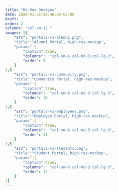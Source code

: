 ```yaml
---
title: "Hi-Res Designs"
date: 2020-01-31T20:46:03-05:00
draft: 
order: 2
columns: "col-sm-12 "
images: [{
    "src": "portals-v1-alumni.png",
    "title":"Alumni Portal, high-res-mockup",
    "params":{
        "caption":true,
        "columns":  "col-sm-6 col-md-3 col-lg-3",
        "order": 9
    }
},{
    "src": "portals-v1-community.png",
    "title":"Community Portal, high-res-mockup",
    "params":{
        "caption":true,
        "columns":  "col-sm-6 col-md-3 col-lg-3",
        "order": 10
    }
},{
    "src": "portals-v1-employees.png",
    "title":"Employee Portal, high-res-mockup",
    "params":{
        "caption":true,
        "columns":  "col-sm-6 col-md-3 col-lg-3",
        "order": 11
    }
},{
    "src": "portals-v1-students.png",
    "title":"Student Portal, high-res-mockup",
    "params":{
        "caption":true,
        "columns":  "col-sm-6 col-md-3 col-lg-3",
        "order": 12
    }
}]
---
```

